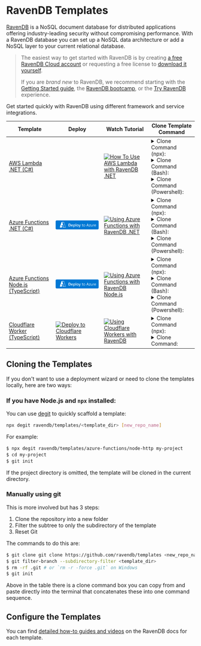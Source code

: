  # RavenDB Templates
 [RavenDB][cloud-signup] is a NoSQL document database for distributed applications offering industry-leading security without compromising performance. With a RavenDB database you can set up a NoSQL data architecture or add a NoSQL layer to your current relational database.

> The easiest way to get started with RavenDB is by creating [a free RavenDB Cloud account][cloud-signup] or requesting a free license to [download it yourself][download].
>
> If you are _brand new_ to RavenDB, we recommend starting with the [Getting Started guide][docs-get-started], the [RavenDB bootcamp][learn-bootcamp], or the [Try RavenDB][learn-demo] experience.

Get started quickly with RavenDB using different framework and service integrations.

| Template | Deploy  | Watch Tutorial | Clone Template Command |
| -------- | ------- | -------------- | ---------------------- |
| [AWS Lambda .NET (C#)](aws-lambda/csharp-http) | | [![How To Use AWS Lambda with RavenDB .NET](https://img.youtube.com/vi/T2r9sqrTrYE/1.jpg)](https://www.youtube.com/watch?v=T2r9sqrTrYE) | <details><summary>Clone Command (npx):</summary> `npx degit ravendb/templates/aws-lambda/csharp-http my-project; cd my-project; git init`</details> <details><summary>Clone Command (Bash):</summary> `git clone https://github.com/ravendb/templates my-project; cd my-project; git filter-branch --subdirectory-filter aws-lambda/csharp-http; rm -rf .git; git init`</details> <details><summary>Clone Command (Powershell):</summary> `git clone https://github.com/ravendb/templates my-project; cd my-project; git filter-branch --subdirectory-filter aws-lambda/csharp-http; rm -r -force .git; git init`</details>|
| [Azure Functions .NET (C#)](azure-functions/csharp-http) | [![Deploy to Azure](https://raw.githubusercontent.com/Azure/azure-quickstart-templates/master/1-CONTRIBUTION-GUIDE/images/deploytoazure.svg?sanitize=true)](https://portal.azure.com/#create/Microsoft.Template/uri/https%3A%2F%2Fraw.githubusercontent.com%2Fravendb%2Ftemplates%2Fmain%2Fazure-functions%2Fcsharp-http%2Fazuredeploy.json) | [![Using Azure Functions with RavenDB .NET](https://img.youtube.com/vi/1vnpfsD3bSE/1.jpg)](https://www.youtube.com/watch?v=1vnpfsD3bSE) | <details><summary>Clone Command (npx):</summary> `npx degit ravendb/templates/azure-functions/csharp-http my-project; cd my-project; git init`</details> <details><summary>Clone Command (Bash):</summary> `git clone https://github.com/ravendb/templates my-project; cd my-project; git filter-branch --subdirectory-filter azure-functions/csharp-http; rm -rf .git; git init`</details> <details><summary>Clone Command (Powershell):</summary> `git clone https://github.com/ravendb/templates my-project; cd my-project; git filter-branch --subdirectory-filter azure-functions/csharp-http; rm -r -force .git; git init`</details>|
| [Azure Functions Node.js (TypeScript)](azure-functions/node-http) | [![Deploy to Azure](https://raw.githubusercontent.com/Azure/azure-quickstart-templates/master/1-CONTRIBUTION-GUIDE/images/deploytoazure.svg?sanitize=true)](https://portal.azure.com/#create/Microsoft.Template/uri/https%3A%2F%2Fraw.githubusercontent.com%2Fravendb%2Ftemplates%2Fmain%2Fazure-functions%2Fnode-http%2Fazuredeploy.json) | [![Using Azure Functions with RavenDB Node.js](https://img.youtube.com/vi/TJdJ3TJK-Sg/1.jpg)](https://www.youtube.com/watch?v=TJdJ3TJK-Sg) | <details><summary>Clone Command (npx):</summary> `npx degit ravendb/templates/azure-functions/node-http my-project; cd my-project; git init`</details> <details><summary>Clone Command (Bash):</summary> `git clone https://github.com/ravendb/templates my-project; cd my-project; git filter-branch --subdirectory-filter azure-functions/node-http; rm -rf .git; git init`</details> <details><summary>Clone Command (Powershell):</summary> `git clone https://github.com/ravendb/templates my-project; cd my-project; git filter-branch --subdirectory-filter azure-functions/node-http; rm -r -force .git; git init`</details>|
| [Cloudflare Worker (TypeScript)](https://github.com/ravendb/template-cloudflare-worker) | [![Deploy to Cloudflare Workers](https://deploy.workers.cloudflare.com/button)](https://deploy.workers.cloudflare.com/?url=https://github.com/ravendb/template-cloudflare-worker) | [![Using Cloudflare Workers with RavenDB](https://img.youtube.com/vi/qMJfgQicjwk/1.jpg)](https://www.youtube.com/watch?v=qMJfgQicjwk) | <details><summary>Clone Command (npx):</summary> `npx degit ravendb/template-cloudflare-worker my-project; cd my-project; git init`</details> <details><summary>Clone Command:</summary> `git clone https://github.com/ravendb/template-cloudflare-worker my-project; cd my-project; git init`</details>|

## Cloning the Templates

If you don't want to use a deployment wizard or need to clone the templates locally, here are two ways:

### If you have Node.js and `npx` installed:

You can use [degit](https://github.com/Rich-Harris/degit) to quickly scaffold a template:

```sh
npx degit ravendb/templates/<template_dir> [new_repo_name]
```

For example:

```sh
$ npx degit ravendb/templates/azure-functions/node-http my-project
$ cd my-project
$ git init
```

If the project directory is omitted, the template will be cloned in the current directory.

### Manually using git

This is more involved but has 3 steps:

1. Clone the repository into a new folder
1. Filter the subtree to only the subdirectory of the template
1. Reset Git

The commands to do this are:

```sh
$ git clone git clone https://github.com/ravendb/templates <new_repo_name>
$ git filter-branch --subdirectory-filter <template_dir>
$ rm -rf .git # or `rm -r -force .git` on Windows
$ git init
```

Above in the table there is a clone command box you can copy from and paste directly into the terminal that concatenates these into one command sequence.


## Configure the Templates

You can find [detailed how-to guides and videos][docs-howto] on the RavenDB docs for each template.

[cloud-signup]: https://cloud.ravendb.net?utm_source=github&utm_medium=web&utm_campaign=github_templates_home&utm_content=cloud_signup
[download]: https://ravendb.net/download?utm_source=github&utm_medium=web&utm_campaign=github_templates_home&utm_content=download
[docs-get-started]: https://ravendb.net/docs/article-page/csharp/start/getting-started?utm_source=github&utm_medium=web&utm_campaign=github_templates_home&utm_content=docs_get_started
[learn-bootcamp]: https://ravendb.net/learn/bootcamp?utm_source=github&utm_medium=web&utm_campaign=github_templates_home&utm_content=learn_bootcamp
[learn-demo]: https://demo.ravendb.net/?utm_source=github&utm_medium=web&utm_campaign=github_templates_home&utm_content=learn_demo
[docs-howto]: https://ravendb.net/docs/article-page/csharp/getting-started/guides/?utm_source=github&utm_medium=web&utm_campaign=github_templates_home&utm_content=docs_howto
